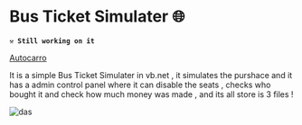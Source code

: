 

# Bus Ticket Simulater 🌐

**`⚒️ Still working on it `**<br>

<a href="https://github.com/rafael17cordeiro/Autocarro">Autocarro</a>

It is a simple Bus Ticket Simulater in vb.net , it simulates the purshace and it has a admin control panel where it can disable the seats , checks who bought it and check how much money was made , and its all store is 3 files !


![das](https://user-images.githubusercontent.com/59150464/233184029-e4f59cda-e007-4d29-b90d-b50a0abb2a88.jpg)
